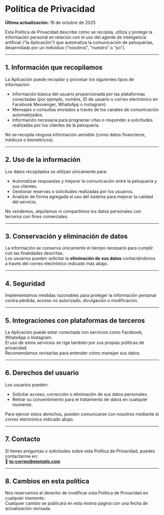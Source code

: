 # Política de Privacidad

**Última actualización:** 19 de octubre de 2025  

Esta Política de Privacidad describe cómo se recopila, utiliza y protege la información personal en relación con el uso del agente de inteligencia artificial (“la Aplicación”) que automatiza la comunicación de peluquerías, desarrollada por un individuo (“nosotros”, “nuestro” o “yo”).

---

## 1. Información que recopilamos
La Aplicación puede recopilar y procesar los siguientes tipos de información:
- Información básica del usuario proporcionada por las plataformas conectadas (por ejemplo, nombre, ID de usuario o correo electrónico en Facebook Messenger, WhatsApp o Instagram).
- Mensajes o consultas enviados a través de los canales de comunicación automatizados.
- Información necesaria para programar citas o responder a solicitudes realizadas por los clientes de la peluquería.

No se recopila ninguna información sensible (como datos financieros, médicos o biométricos).

---

## 2. Uso de la información
Los datos recopilados se utilizan únicamente para:
- Automatizar respuestas y mejorar la comunicación entre la peluquería y sus clientes.
- Gestionar reservas o solicitudes realizadas por los usuarios.
- Analizar de forma agregada el uso del sistema para mejorar la calidad del servicio.

No vendemos, alquilamos ni compartimos los datos personales con terceros con fines comerciales.

---

## 3. Conservación y eliminación de datos
La información se conserva únicamente el tiempo necesario para cumplir con las finalidades descritas.  
Los usuarios pueden solicitar la **eliminación de sus datos** contactándonos a través del correo electrónico indicado más abajo.

---

## 4. Seguridad
Implementamos medidas razonables para proteger la información personal contra pérdida, acceso no autorizado, divulgación o modificación.

---

## 5. Integraciones con plataformas de terceros
La Aplicación puede estar conectada con servicios como Facebook, WhatsApp o Instagram.  
El uso de estos servicios se rige también por sus propias políticas de privacidad.  
Recomendamos revisarlas para entender cómo manejan sus datos.

---

## 6. Derechos del usuario
Los usuarios pueden:
- Solicitar acceso, corrección o eliminación de sus datos personales.
- Retirar su consentimiento para el tratamiento de datos en cualquier momento.

Para ejercer estos derechos, pueden comunicarse con nosotros mediante el correo electrónico indicado abajo.

---

## 7. Contacto
Si tienes preguntas o solicitudes sobre esta Política de Privacidad, puedes contactarme en:  
📧 **tu-correo@ejemplo.com**

---

## 8. Cambios en esta política
Nos reservamos el derecho de modificar esta Política de Privacidad en cualquier momento.  
Cualquier cambio se publicará en esta misma página con una fecha de actualización revisada.
